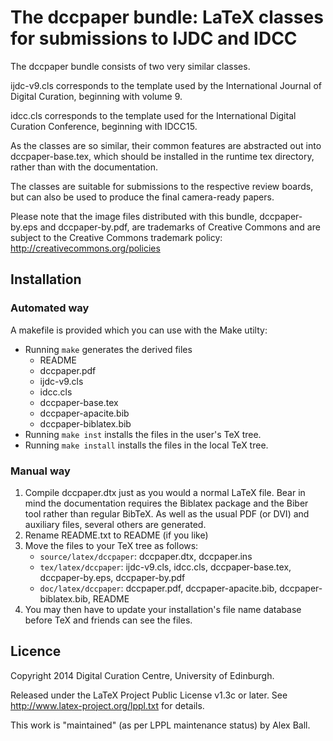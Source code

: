 # The dccpaper bundle: LaTeX classes for submissions to IJDC and IDCC

The dccpaper bundle consists of two very similar classes.

ijdc-v9.cls corresponds to the template used by the International Journal of Digital Curation, beginning with volume 9.

idcc.cls corresponds to the template used for the International Digital Curation Conference, beginning with IDCC15.

As the classes are so similar, their common features are abstracted out into dccpaper-base.tex, which should be installed in the runtime tex directory, rather than with the documentation.

The classes are suitable for submissions to the respective review boards, but can also be used to produce the final camera-ready papers.

Please note that the image files distributed with this bundle, dccpaper-by.eps and dccpaper-by.pdf, are trademarks of Creative Commons and are subject to the Creative Commons trademark policy: <http://creativecommons.org/policies>

## Installation

### Automated way

A makefile is provided which you can use with the Make utilty:

  * Running `make` generates the derived files
      * README
      * dccpaper.pdf
      * ijdc-v9.cls
      * idcc.cls
      * dccpaper-base.tex
      * dccpaper-apacite.bib
      * dccpaper-biblatex.bib
  * Running `make inst` installs the files in the user's TeX tree.
  * Running `make install` installs the files in the local TeX tree.

### Manual way

 1. Compile dccpaper.dtx just as you would a normal LaTeX file. Bear in mind the documentation requires the Biblatex package and the Biber tool rather than regular BibTeX. As well as the usual PDF (or DVI) and auxiliary files, several others are generated.
 2. Rename README.txt to README (if you like)
 3. Move the files to your TeX tree as follows:
      * `source/latex/dccpaper`: dccpaper.dtx, dccpaper.ins
      * `tex/latex/dccpaper`: ijdc-v9.cls, idcc.cls, dccpaper-base.tex, dccpaper-by.eps, dccpaper-by.pdf
      * `doc/latex/dccpaper`: dccpaper.pdf, dccpaper-apacite.bib, dccpaper-biblatex.bib, README
 4. You may then have to update your installation's file name database before TeX and friends can see the files.

## Licence

Copyright 2014 Digital Curation Centre, University of Edinburgh.

Released under the LaTeX Project Public License v1.3c or later. See <http://www.latex-project.org/lppl.txt> for details.

This work is "maintained" (as per LPPL maintenance status) by Alex Ball.